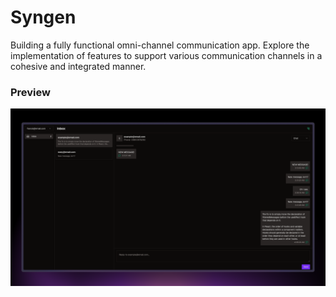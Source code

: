 # Syngen

Building a fully functional omni-channel communication app. Explore the implementation of features to support various communication channels in a cohesive and integrated manner. 

### Preview

![site-preview](/.docs/img/site.png)